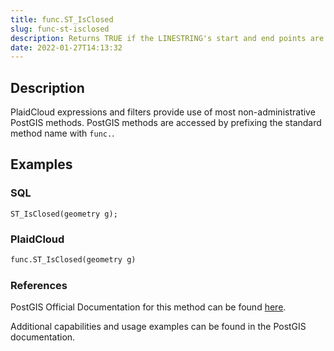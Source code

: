 ```yaml
---
title: func.ST_IsClosed
slug: func-st-isclosed
description: Returns TRUE if the LINESTRING's start and end points are coincident
date: 2022-01-27T14:13:32
---
```



## Description


PlaidCloud expressions and filters provide use of most non-administrative PostGIS methods. PostGIS methods are accessed by prefixing the standard method name with `func.`.



## Examples


### SQL



```
ST_IsClosed(geometry g);
```


### PlaidCloud



```python
func.ST_IsClosed(geometry g)
```


### References


PostGIS Official Documentation for this method can be found [here](https://postgis.net/docs/manual-3.1/ST_IsClosed.html).



Additional capabilities and usage examples can be found in the PostGIS documentation.

